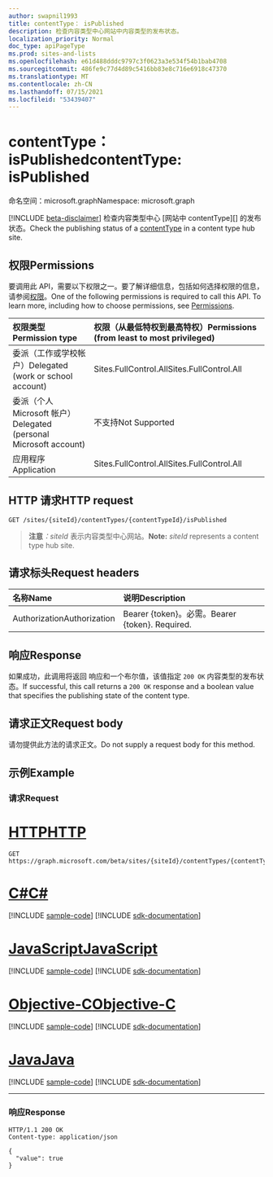 ```yaml
---
author: swapnil1993
title: contentType： isPublished
description: 检查内容类型中心网站中内容类型的发布状态。
localization_priority: Normal
doc_type: apiPageType
ms.prod: sites-and-lists
ms.openlocfilehash: e61d488dddc9797c3f0623a3e534f54b1bab4708
ms.sourcegitcommit: 486fe9c77d4d89c5416bb83e8c716e6918c47370
ms.translationtype: MT
ms.contentlocale: zh-CN
ms.lasthandoff: 07/15/2021
ms.locfileid: "53439407"
---
```

# <a name="contenttype-ispublished"></a><span data-ttu-id="87a95-103">contentType： isPublished</span><span class="sxs-lookup"><span data-stu-id="87a95-103">contentType: isPublished</span></span>
<span data-ttu-id="87a95-104">命名空间：microsoft.graph</span><span class="sxs-lookup"><span data-stu-id="87a95-104">Namespace: microsoft.graph</span></span>

[!INCLUDE [beta-disclaimer](../../includes/beta-disclaimer.md)]
<span data-ttu-id="87a95-105">检查内容类型中心 [网站中 contentType][] 的发布状态。</span><span class="sxs-lookup"><span data-stu-id="87a95-105">Check the publishing status of a [contentType][] in a content type hub site.</span></span>

## <a name="permissions"></a><span data-ttu-id="87a95-106">权限</span><span class="sxs-lookup"><span data-stu-id="87a95-106">Permissions</span></span>

<span data-ttu-id="87a95-p101">要调用此 API，需要以下权限之一。要了解详细信息，包括如何选择权限的信息，请参阅[权限](/graph/permissions-reference)。</span><span class="sxs-lookup"><span data-stu-id="87a95-p101">One of the following permissions is required to call this API. To learn more, including how to choose permissions, see [Permissions](/graph/permissions-reference).</span></span>

|<span data-ttu-id="87a95-109">权限类型</span><span class="sxs-lookup"><span data-stu-id="87a95-109">Permission type</span></span>      | <span data-ttu-id="87a95-110">权限（从最低特权到最高特权）</span><span class="sxs-lookup"><span data-stu-id="87a95-110">Permissions (from least to most privileged)</span></span>              |
|:--------------------|:---------------------------------------------------------|
|<span data-ttu-id="87a95-111">委派（工作或学校帐户）</span><span class="sxs-lookup"><span data-stu-id="87a95-111">Delegated (work or school account)</span></span> | <span data-ttu-id="87a95-112">Sites.FullControl.All</span><span class="sxs-lookup"><span data-stu-id="87a95-112">Sites.FullControl.All</span></span>    |
|<span data-ttu-id="87a95-113">委派（个人 Microsoft 帐户）</span><span class="sxs-lookup"><span data-stu-id="87a95-113">Delegated (personal Microsoft account)</span></span> | <span data-ttu-id="87a95-114">不支持</span><span class="sxs-lookup"><span data-stu-id="87a95-114">Not Supported</span></span>   |
|<span data-ttu-id="87a95-115">应用程序</span><span class="sxs-lookup"><span data-stu-id="87a95-115">Application</span></span> | <span data-ttu-id="87a95-116">Sites.FullControl.All</span><span class="sxs-lookup"><span data-stu-id="87a95-116">Sites.FullControl.All</span></span> |

## <a name="http-request"></a><span data-ttu-id="87a95-117">HTTP 请求</span><span class="sxs-lookup"><span data-stu-id="87a95-117">HTTP request</span></span>

<!-- { "blockType": "ignored" } -->

```http
GET /sites/{siteId}/contentTypes/{contentTypeId}/isPublished
```
><span data-ttu-id="87a95-118">**注意**_：siteId_ 表示内容类型中心网站。</span><span class="sxs-lookup"><span data-stu-id="87a95-118">**Note:** _siteId_ represents a content type hub site.</span></span>

## <a name="request-headers"></a><span data-ttu-id="87a95-119">请求标头</span><span class="sxs-lookup"><span data-stu-id="87a95-119">Request headers</span></span>
|<span data-ttu-id="87a95-120">名称</span><span class="sxs-lookup"><span data-stu-id="87a95-120">Name</span></span>|<span data-ttu-id="87a95-121">说明</span><span class="sxs-lookup"><span data-stu-id="87a95-121">Description</span></span>|
|:---|:---|
|<span data-ttu-id="87a95-122">Authorization</span><span class="sxs-lookup"><span data-stu-id="87a95-122">Authorization</span></span>|<span data-ttu-id="87a95-p102">Bearer {token}。必需。</span><span class="sxs-lookup"><span data-stu-id="87a95-p102">Bearer {token}. Required.</span></span>|

## <a name="response"></a><span data-ttu-id="87a95-125">响应</span><span class="sxs-lookup"><span data-stu-id="87a95-125">Response</span></span>
<span data-ttu-id="87a95-126">如果成功，此调用将返回 响应和一个布尔值，该值指定 `200 OK` 内容类型的发布状态。</span><span class="sxs-lookup"><span data-stu-id="87a95-126">If successful, this call returns a `200 OK` response and a boolean value that specifies the publishing state of the content type.</span></span>

## <a name="request-body"></a><span data-ttu-id="87a95-127">请求正文</span><span class="sxs-lookup"><span data-stu-id="87a95-127">Request body</span></span>
<span data-ttu-id="87a95-128">请勿提供此方法的请求正文。</span><span class="sxs-lookup"><span data-stu-id="87a95-128">Do not supply a request body for this method.</span></span>

## <a name="example"></a><span data-ttu-id="87a95-129">示例</span><span class="sxs-lookup"><span data-stu-id="87a95-129">Example</span></span>

### <a name="request"></a><span data-ttu-id="87a95-130">请求</span><span class="sxs-lookup"><span data-stu-id="87a95-130">Request</span></span>

# <a name="http"></a>[<span data-ttu-id="87a95-131">HTTP</span><span class="sxs-lookup"><span data-stu-id="87a95-131">HTTP</span></span>](#tab/http)
<!-- {
  "blockType": "request",
  "name": "contenttype_ispublished"
}
-->
```msgraph-interactive
GET https://graph.microsoft.com/beta/sites/{siteId}/contentTypes/{contentTypeId}/isPublished
```
# <a name="c"></a>[<span data-ttu-id="87a95-132">C#</span><span class="sxs-lookup"><span data-stu-id="87a95-132">C#</span></span>](#tab/csharp)
[!INCLUDE [sample-code](../includes/snippets/csharp/contenttype-ispublished-csharp-snippets.md)]
[!INCLUDE [sdk-documentation](../includes/snippets/snippets-sdk-documentation-link.md)]

# <a name="javascript"></a>[<span data-ttu-id="87a95-133">JavaScript</span><span class="sxs-lookup"><span data-stu-id="87a95-133">JavaScript</span></span>](#tab/javascript)
[!INCLUDE [sample-code](../includes/snippets/javascript/contenttype-ispublished-javascript-snippets.md)]
[!INCLUDE [sdk-documentation](../includes/snippets/snippets-sdk-documentation-link.md)]

# <a name="objective-c"></a>[<span data-ttu-id="87a95-134">Objective-C</span><span class="sxs-lookup"><span data-stu-id="87a95-134">Objective-C</span></span>](#tab/objc)
[!INCLUDE [sample-code](../includes/snippets/objc/contenttype-ispublished-objc-snippets.md)]
[!INCLUDE [sdk-documentation](../includes/snippets/snippets-sdk-documentation-link.md)]

# <a name="java"></a>[<span data-ttu-id="87a95-135">Java</span><span class="sxs-lookup"><span data-stu-id="87a95-135">Java</span></span>](#tab/java)
[!INCLUDE [sample-code](../includes/snippets/java/contenttype-ispublished-java-snippets.md)]
[!INCLUDE [sdk-documentation](../includes/snippets/snippets-sdk-documentation-link.md)]

---

### <a name="response"></a><span data-ttu-id="87a95-136">响应</span><span class="sxs-lookup"><span data-stu-id="87a95-136">Response</span></span>
<!-- {
  "blockType": "response",
  "truncated": true,
  "@odata.type": "string"
}
-->

```http
HTTP/1.1 200 OK
Content-type: application/json

{
  "value": true 
}
```

[contentType]: ../resources/contentType.md
